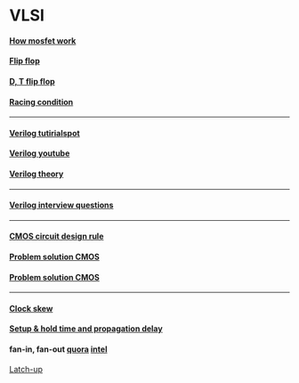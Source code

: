 # VLSI  
#### [How mosfet work](https://www.youtube.com/watch?v=Bfvyj88Hs_o)   
#### [Flip flop](https://www.youtube.com/watch?v=ZNxnlvdiC-A)  
#### [D, T flip flop](https://www.youtube.com/watch?v=WVoOJUlR87Y&list=PLxSt9YDBipm4gc9SS7nRNOKslHgzCqG18&index=20)  
#### [Racing condition](https://www.youtube.com/watch?v=trPGhO7MPnw&list=PLBlnK6fEyqRjMH3mWf6kwqiTbT798eAOm&index=155)  
-------------------------------------------------------------------------------
#### [Verilog tutirialspot](https://www.javatpoint.com/verilog)  
#### [Verilog youtube](https://www.youtube.com/watch?v=S26TPZm4zzM&list=PL3Soy1ohxlP1TLpcbYXYcVWItRy_XrUk8)  
#### [Verilog theory](https://www.youtube.com/watch?v=DdoCjyTzhQY&list=PLgwJf8NK-2e6au9bX9P_bA3ywxqigCsaC) 
--------------------------------------------------------------------------------  
#### [Verilog interview questions](https://www.javatpoint.com/vlsi-interview-questions)
--------------------------------------------------------------------------------
#### [CMOS circuit design rule](https://www.youtube.com/watch?v=Ado4CD7jd68&t=4s)  
#### [Problem solution CMOS](https://www.youtube.com/watch?v=CoTR3bwtW_c)  
#### [Problem solution CMOS](https://www.youtube.com/watch?v=eEl1upSlW3w)  
-----------------------------------------------------------------------------------
#### [Clock skew](https://www.allaboutcircuits.com/technical-articles/what-is-clock-skew-understanding-clock-skew-and-clock-distribution-networks/) 
#### [Setup & hold time and propagation delay](https://www.youtube.com/watch?v=3t8ndX2hqHA)
#### fan-in, fan-out [quora](https://www.quora.com/What-is-fan-in-and-fan-out-in-logic-circuits) [intel](https://www.intel.com/content/www/us/en/programmable/quartushelp/17.0/reference/glossary/def_fan.htm#:~:text=Fan%2Dout%20refers%20to%20the,equations%20of%20a%20logic%20cell.)  
[Latch-up](https://teamvlsi.com/2020/05/latch-up-is-in-cmos-design.html)  
